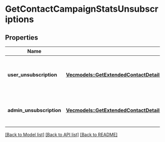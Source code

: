 # GetContactCampaignStatsUnsubscriptions

## Properties

Name | Type | Description | Notes
------------ | ------------- | ------------- | -------------
**user_unsubscription** | [**Vec<models::GetExtendedContactDetailsAllOfStatisticsUnsubscriptionsUserUnsubscription>**](getExtendedContactDetails_allOf_statistics_unsubscriptions_userUnsubscription.md) | Contact has unsubscribed via the unsubscription link in the email | 
**admin_unsubscription** | [**Vec<models::GetExtendedContactDetailsAllOfStatisticsUnsubscriptionsAdminUnsubscription>**](getExtendedContactDetails_allOf_statistics_unsubscriptions_adminUnsubscription.md) | Contact has been unsubscribed from the administrator | 

[[Back to Model list]](../README.md#documentation-for-models) [[Back to API list]](../README.md#documentation-for-api-endpoints) [[Back to README]](../README.md)


